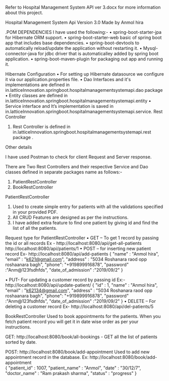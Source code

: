 Refer to Hospital Management System API ver 3.docx for more information about this project.

Hospital Management System Api Version 3.0
Made by Anmol hira

.POM DEPENDENCIES
I have used the following:-
•	spring-boot-starter-jpa for Hibernate ORM support.
•	spring-boot-starter-web basic of spring boot app that includes base dependencies.
•	spring-boot-devtools to automatically reload/update the application without restarting it.
•	Mysql-connector-java for jdbc driver that is automaticalley added by spring boot application.
•	spring-boot-maven-plugin for packaging out app and running it.

Hibernate Configuration
•	For setting up Hibernate datasource we configure it via our application.properties file.
•	Dao Interfaces and it's implementations are defined in in.latticeInnovation.springboot.hospitalmanagementsystemapi.dao package
•	Entity classes are defined in in.latticeInnovation.springboot.hospitalmanagementsystemapi.entity
•	Service interface and It’s implementation is saved in in.latticeInnovation.springboot.hospitalmanagementsystemapi.service.
Rest Controller
1.	Rest Controller is defined in in.latticeInnovation.springboot.hospitalmanagementsystemapi.rest package .

Other details

I have used Postman to check for client Request and Server response.

There are Two Rest Controllers and their respective Service and Dao classes defined in separate packages name as follows:- 
1.	PatientRestController
2.	BookRestController


PatientRestController
1.	Used to create simple entry for patients with all the validations specified in your provided PDF.
2.	All CRUD Features are designed as per the instructions.
3.	I have added extra feature to find one patient by giving id and find the list of all the patients.

Request type for PatientRestController
•	GET – To get 1 record by passing the id or all records
Ex - http://localhost:8080/api/get-all-patients
       http://localhost:8080/api/patients/1
•	POST – for inserting new patient record
Ex- http://localhost:8080/api/add-patients
{
"name" : "Anmol hira",
"email" : "k621@gmail.com",
"address" : "5034 Roshanara raod opp roshaanara bagh",
"phone": "+919899916878",
"password" :"Anm@123fsdhfds",
"date_of_admission" :"2019/09/2"
}

•	PUT- For updating a customer record by passing id
Ex:- http://localhost:8080/api/update-patient/
{
"id" : 1,
"name" : "Anmol hira",
"email" : "k62134@gmail.com",
"address" : "5034 Roshanara raod opp roshaanara bagh",
"phone": "+919899916878",
"password" :"Anm@123fsdhfds",
"date_of_admission" :"2019/09/2"
}
•	DELETE – For deleting a customer record
Ex- http://localhost:8080/api/del-patients/5

BookRestController
Used to book appointments for the patients. When you fetch patient record you will get it in date wise order as per your instructions.

GET:  http://localhost:8080/book/all-bookings - GET all the list of patients sorted by date.

POST:  http://localhost:8080/book/add-appointment  Used to add new appointment record in the database.
Ex: 
http://localhost:8080/book/add-appointment  
{
"patient_id" : 1007,
"patient_name" : "Anmol",
"date" : "30/12/7",
"doctor_name" : "Ram prakash sharma",
"status" : "progress"
}

